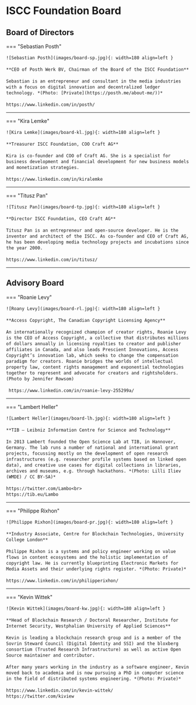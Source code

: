 # ISCC Foundation Board

## Board of Directors

=== "Sebastian Posth"

    ![Sebastian Posth](images/board-sp.jpg){: width=180 align=left }

    **CEO of Posth Werk BV, Chairman of the Board of the ISCC Foundation**

    Sebastian is an entrepreneur and consultant in the media industries with a focus on digital innovation and decentralized ledger technology. *(Photo: [Private](https://posth.me/about-me/))*

    https://www.linkedin.com/in/posth/

<hr>

=== "Kira Lemke"

    ![Kira Lemke](images/board-kl.jpg){: width=180 align=left }

    **Treasurer ISCC Foundation, COO Craft AG**

    Kira is co-founder and COO of Craft AG. She is a specialist for business development and financial development for new business models and monetization strategies.

    https://www.linkedin.com/in/kiralemke

<hr>

=== "Titusz Pan"

    ![Titusz Pan](images/board-tp.jpg){: width=180 align=left }

    **Director ISCC Foundation, CEO Craft AG**

    Titusz Pan is an entrepreneur and open-source developer. He is the inventor and architect of the ISCC. As co-founder and CEO of Craft AG, he has been developing media technology projects and incubations since the year 2000.

    https://www.linkedin.com/in/titusz/

<hr>

## Advisory Board

=== "Roanie Levy"

    ![Roany Levy](images/board-rl.jpg){: width=180 align=left }

    **Access Copyright, The Canadian Copyright Licensing Agency**

    An internationally recognized champion of creator rights, Roanie Levy is the CEO of Access Copyright, a collective that distributes millions of dollars annually in licensing royalties to creator and publisher affiliates in Canada, and also leads Prescient Innovations, Access Copyright’s innovation lab, which seeks to change the compensation paradigm for creators. Roanie bridges the worlds of intellectual property law, content rights management and exponential technologies together to represent and advocate for creators and rightsholders. (Photo by Jennifer Rowsom)

     https://www.linkedin.com/in/roanie-levy-255299a/

<hr>

=== "Lambert Heller"

    ![Lambert Heller](images/board-lh.jpg){: width=180 align=left }

    **TIB – Leibniz Information Centre for Science and Technology**

    In 2013 Lambert founded the Open Science Lab at TIB, in Hannover, Germany. The lab runs a number of national and international grant projects, focussing mostly on the development of open research infrastructures (e.g. researcher profile systems based on linked open data), and creative use cases for digital collections in libraries, archives and museums, e.g. through hackathons. *(Photo: Lilli Iliev (WMDE) / CC BY-SA)*

    https://twitter.com/Lambo<br>
    https://tib.eu/Lambo

<hr>

=== "Philippe Rixhon"

    ![Philippe Rixhon](images/board-pr.jpg){: width=180 align=left }

    **Industry Associate, Centre for Blockchain Technologies, University College London**

    Philippe Rixhon is a systems and policy engineer working on value flows in content ecosystems and the holistic implementation of copyright law. He is currently blueprinting Electronic Markets for Media Assets and their underlying rights register. *(Photo: Private)*

    https://www.linkedin.com/in/philipperixhon/

<hr>

=== "Kevin Wittek"

    ![Kevin Wittek](images/board-kw.jpg){: width=180 align=left }

    **Head of Blockchain Research / Doctoral Researcher, Institute for Internet Security, Westphalian University of Applied Sciences**

    Kevin is leading a blockchain research group and is a member of the Sovrin Steward Council (Digital Identity and SSI) and the bloxberg consortium (Trusted Research Infrastructure) as well as active Open Source maintainer and contributor.

    After many years working in the industry as a software engineer, Kevin moved back to academia and is now pursuing a PhD in computer science in the field of distributed systems engineering. *(Photo: Private)*

    https://www.linkedin.com/in/kevin-wittek/
    https://twitter.com/kiview
